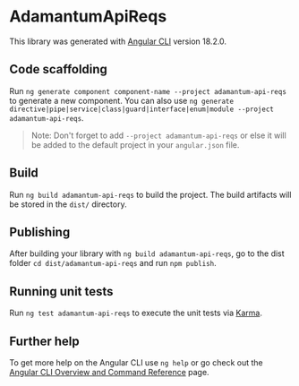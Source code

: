 # AdamantumApiReqs

This library was generated with [Angular CLI](https://github.com/angular/angular-cli) version 18.2.0.

## Code scaffolding

Run `ng generate component component-name --project adamantum-api-reqs` to generate a new component. You can also use `ng generate directive|pipe|service|class|guard|interface|enum|module --project adamantum-api-reqs`.
> Note: Don't forget to add `--project adamantum-api-reqs` or else it will be added to the default project in your `angular.json` file. 

## Build

Run `ng build adamantum-api-reqs` to build the project. The build artifacts will be stored in the `dist/` directory.

## Publishing

After building your library with `ng build adamantum-api-reqs`, go to the dist folder `cd dist/adamantum-api-reqs` and run `npm publish`.

## Running unit tests

Run `ng test adamantum-api-reqs` to execute the unit tests via [Karma](https://karma-runner.github.io).

## Further help

To get more help on the Angular CLI use `ng help` or go check out the [Angular CLI Overview and Command Reference](https://angular.dev/tools/cli) page.
